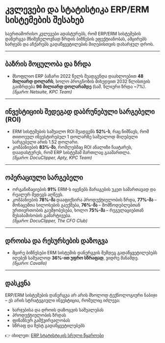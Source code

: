 # კვლევები და სტატისტიკა ERP/ERM სისტემების შესახებ

საერთაშორისო კვლევები ადასტურებს, რომ ERP/ERM სისტემების დანერგვა მნიშვნელოვნად ზრდის ბიზნესის ეფექტიანობას, ამცირებს ხარჯებს და აჩქარებს გადაწყვეტილების მიღებისთვის დახარჯულ დროს.

---

## ბაზრის მოცულობა და ზრდა

- მსოფლიო ERP ბაზარი 2022 წელს შეადგენდა დაახლოებით **48 მილიარდ დოლარს**, ხოლო პროგნოზის მიხედვით 2032 წლისთვის გაიზრდება **96 მილიარდ დოლარამდე** (საშ. წლიური ზრდა ~7%).  
    _(წყარო: Netsuite, KPC Team)_
    

---

## ინვესტიციის შედეგად დაბრუნებული სარგებელი (ROI)

- ERM სისტემების საშუალო ROI შეადგენს **52%-ს**, რაც ნიშნავს, რომ თითოეულ ინვესტირებულ 1 დოლარზე საშუალოდ მიღებული სარგებელი არის 1.52 დოლარი.
- კომპანიების **83%-მა**, რომლებმაც ROI ანალიზი ჩაატარეს, დაადასტურეს, რომ ERP სისტემამ მართლაც გაამართლა.  
    _(წყარო: DocuClipper, Apty, KPC Team)_
    

---

## ოპერაციული სარგებელი

- ორგანიზაციების **91%** ERM-ს იყენებს მარაგების უკეთ სამართავად და რეალურ შედეგს აღწევს.    
- კომპანიების **78%-მა** დააფიქსირა პროდუქტიულობის ზრდა, **77%-მა** – მონაცემთა სილოსების გაუქმება, **76%-მა** – მომწოდებლებთან ურთიერთობის გაუმჯობესება, ხოლო **75%-მა** – რეგულაციებთან შესაბამისობის გამარტივება.  
    _(წყარო: DocuClipper, The CFO Club)_
    

---

## დროისა და რესურსების დაზოგვა

- მცირე ბიზნესები ERM სისტემის დანერგვის შემდეგ გადაწყვეტილებებს იღებენ საშუალოდ **36%-ით უფრო სწრაფად**, ვიდრე მანამდე.  
    _(წყარო: Cavallo)_
    

---

## დასკვნა

ERP/ERM სისტემების დანერგვა არ არის მხოლოდ ტექნოლოგიური ნაბიჯი – ეს არის სტრატეგიული ინვესტიცია, რომელიც იძლევა:
- ხარჯებისა და დროის დაზოგვის საშუალებას
- პროდუქტიულობის ზრდას
- ფინანსურ გამჭვირვალობას
- სწრაფ და ზუსტ გადაწყვეტილებებს

👉 იხილეთ: [ERP სტატისტიკის სრული წყაროები](https://www.netsuite.com/portal/resource/articles/erp/erp-statistics.shtml?utm_source=chatgpt.com)